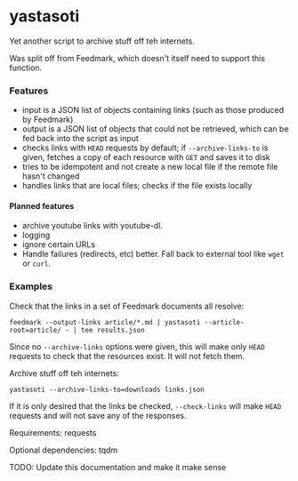 yastasoti
=========

Yet another script to archive stuff off teh internets.

Was split off from Feedmark, which doesn't itself need to support this function.

### Features ###

*   input is a JSON list of objects containing links (such as those produced by Feedmark)
*   output is a JSON list of objects that could not be retrieved, which can be fed back
    into the script as input
*   checks links with `HEAD` requests by default; if `--archive-links-to` is given,
    fetches a copy of each resource with `GET` and saves it to disk
*   tries to be idempotent and not create a new local file if the remote file hasn't changed
*   handles links that are local files; checks if the file exists locally

#### Planned features ####

*   archive youtube links with youtube-dl.
*   logging
*   ignore certain URLs
*   Handle failures (redirects, etc) better.  Fall back to external tool like `wget` or `curl`.

### Examples ###

Check that the links in a set of Feedmark documents all resolve:

    feedmark --output-links article/*.md | yastasoti --article-root=article/ - | tee results.json

Since no `--archive-links` options were given, this will make only `HEAD`
requests to check that the resources exist.  It will not fetch them.

Archive stuff off teh internets:

    yastasoti --archive-links-to=downloads links.json

If it is only desired that the links be checked, `--check-links` will
make `HEAD` requests and will not save any of the responses.

Requirements: requests

Optional dependencies: tqdm

TODO: Update this documentation and make it make sense
